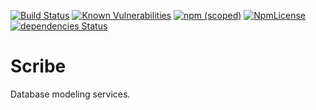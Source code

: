 [![Build Status](https://travis-ci.org/flypapertech/scribe.svg?branch=master)](https://travis-ci.org/flypapertech/scribe)
[![Known Vulnerabilities](https://snyk.io/test/github/flypapertech/scribe/badge.svg)](https://snyk.io/test/github/flypapertech/scribe)
[![npm (scoped)](https://img.shields.io/npm/v/@flypapertech/scribe.svg)](https://www.npmjs.com/package/@flypapertech/scribe)
[![NpmLicense](https://img.shields.io/npm/l/@flypapertech/scribe.svg)](https://github.com/flypapertech/scribe/blob/master/LICENSE)
[![dependencies Status](https://david-dm.org/flypapertech/scribe/status.svg)](https://david-dm.org/flypapertech/scribe)

# Scribe
Database modeling services.
